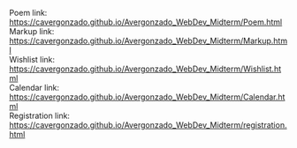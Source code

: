 Poem link: https://cavergonzado.github.io/Avergonzado_WebDev_Midterm/Poem.html<br>
Markup link: https://cavergonzado.github.io/Avergonzado_WebDev_Midterm/Markup.html <br>
Wishlist link: https://cavergonzado.github.io/Avergonzado_WebDev_Midterm/Wishlist.html <br>
Calendar link: https://cavergonzado.github.io/Avergonzado_WebDev_Midterm/Calendar.html <br>
Registration link: https://cavergonzado.github.io/Avergonzado_WebDev_Midterm/registration.html
